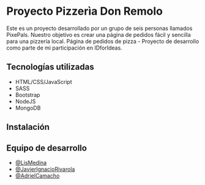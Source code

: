 # Proyecto Pizzerìa Don Remolo
Este es un proyecto desarrollado por un grupo de seis personas llamados PixePals. Nuestro objetivo es crear una página de pedidos fácil y sencilla para una pizzería local. Página de pedidos de pizza - Proyecto de desarrollo como parte de mi participación en IDforIdeas.


## Tecnologías utilizadas
 - HTML/CSS/JavaScript
 - SASS
 - Bootstrap
 - NodeJS
 - MongoDB

## Instalación


## Equipo de desarrollo


- [@LisMedina](https://www.linkedin.com/in/lis-medina/)
- [@JavierIgnacioRivarola](https://www.linkedin.com/in/javier-ignacio-rivarola-509a12235/)
- [@AdrielCamacho](https://www.linkedin.com/in/adrielcamacho/)